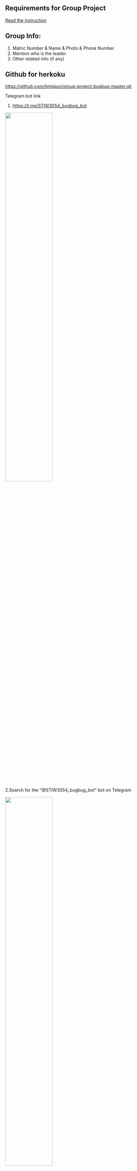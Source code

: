 ## Requirements for Group Project
[Read the instruction](https://github.com/STIW3054-A221/class-activity-soc/blob/main/GroupProject.md)


## Group Info:
1. Matric Number & Name & Photo & Phone Number
1. Mention who is the leader.
1. Other related info (if any)

## Github for herkoku
https://github.com/limjiajun/group-project-bugbug-master.git

Telegram bot link
1. https://t.me/STIW3054_bugbug_bot

<img src="https://user-images.githubusercontent.com/29892279/213844120-4caad9dc-7c72-40b0-848c-95aefa438e20.png" width=55% height=55% > </br>

2.Search for the "@STIW3054_bugbug_bot" bot on Telegram

<img src="https://user-images.githubusercontent.com/29892279/213844241-fb6264f8-1fdf-44d7-804e-9a791b486849.png" width=55% height=55% > </br>

## Activate a Heroku app  from a GitHub repository

<img src="https://user-images.githubusercontent.com/29892279/213843953-f76278a8-ee79-464f-9a10-c82617c59679.png" width=55% height=55% > </br>

| Matric Number    |Name           | Photo         | Phone Number    |
| :----:        |    :----:          |  :----: | :----:        |
| 281231      | Lim Jia Jun (Leader) |      <img src="https://user-images.githubusercontent.com/29892279/201517012-34d0ac1f-c549-4afc-a8b8-3c3507301673.JPG" width=20% height=20%>| 011-28797556 |
| 279590      | Chong Qi Jun       |<img src="https://user-images.githubusercontent.com/96851943/201516573-bc176bea-a75d-40d1-8d39-ef0707da0714.jpeg" width=20% height=20%>| 016-4926695 |
| 278985      | Teoh Ern Sheng     |<img src="https://user-images.githubusercontent.com/73087963/213664887-3d9a077d-2166-481c-a250-c4071f463d15.jpg" width="20%" height="20%"/>|011-20619201 |
| 277585      | Leong Qing Yun     |<img src="https://user-images.githubusercontent.com/73087963/201590357-090f120c-a014-45e5-971a-7c4a78c9d15f.jpg" width=20% height=20%>| 019-7108853 |
| 279437      | Tan Jia Kee        |<img src="https://user-images.githubusercontent.com/73268400/201550653-30b6cb6e-9509-4239-a820-2b7f9aef1853.jpg" width=20% height=20%>| 018-4055998 |

## Title of your application
A  Meeting Room Booking Systam  (@STIW3054_bugbug_bot)

## Introduction
This Meeting Room Booking System is for the user who wants to book the meeting room for their purpose. For our system, we have already done 3 parts. 
 
The first is that the System Admin. For this, the system admin can use this system to approve the school admin and display the list of school admin that have already been approved to manage the room.
 
After that, the user can use our system to register them as school admin by providing their information. After that, the school admin can log in to the system. The school admin can manage the booking of meeting rooms, such as registering rooms, updating room information, and displaying a list of rooms.
 
Besides that, the user who wants to book the meeting rooms can use our system to book the room. The user needs to provide their information to register as a user. Then, they can use the PIN that is generated after registering. They can use the PIN to book the meeting room. They can also update the booking details or cancel the booking. The user can use the specific command to display the user list and the available room list.

## Flow Diagram of the requirements
![STIW3054_BugBug_Diagram-FlowChart drawio](https://user-images.githubusercontent.com/72723643/201614006-92bc369d-8d84-4b08-87ac-aabd1d1c7893.png)

## User manual for installing your application on Heroku Server
Reference this website:
1. It provides information on how to deploy a Java Telegram bot on a Heroku server.
 
 https://medium.com/@learntodevelop2020/deploy-java-telegram-bot-on-heroku-server-42bfcfc311d3
 
2.Heroku Deployment using Github

https://www.youtube.com/watch?v=3tK9qIdoJ6I&t=20s

#### Step 1
Open your pom.xml file from your java bot project, after dependencies tag. Specify the exact path of your Main class.

    
      <plugin>
        <groupId>org.codehaus.mojo</groupId>
        <artifactId>appassembler-maven-plugin</artifactId>
        <version>1.1.1</version>
        <configuration>
          <assembleDirectory>target</assembleDirectory>
          <programs>
            <program>
              <mainClass>my.uum.App</mainClass>
              <name>workerBot</name>
            </program>
          </programs>
        </configuration>
        <executions>
          <execution>
            <phase>package</phase>
            <goals>
              <goal>assemble</goal>
            </goals>
          </execution>
        </executions>
      </plugin>

  
#### Step 2
In the main project path create a file called:

“Procfile” inside it.
Write down the code below in the Procfile.

worker: sh target/bin/workerBot 

##  HEROKU

#### Step 1
Login to the account

<img src="https://user-images.githubusercontent.com/29892279/213843462-e7528eb6-2e6b-4af1-b0ba-543d02c7e890.png" width=55% height=55% > </br>

#### Step 2
Click New dropdown on the top right 

<img src="https://user-images.githubusercontent.com/29892279/213843499-499bbb92-a048-457e-8fbf-a4d4465d002e.png"  width=55% height=55% > </br>



#### Step 3
Select Create New App
    
    - Enter App name 
    - Choose Region as United States 
    - Click create app button 
   
<img src="https://user-images.githubusercontent.com/29892279/213843525-b39291bc-52ed-4279-b7be-d7845eccea43.png"  width=55% height=55% > </br>


#### Step 4
Choose Deployment method in Deploy, select GitHub option.

    - Login to Github Account by entering the credential
    - Authorize it 
    
    
    
    
 <img src="https://user-images.githubusercontent.com/29892279/213843570-15ddb4c8-6e04-43e3-89a9-bcfd0fc1cf6d.png"  width=55% height=55% > </br>

#### Step 5
Enable the automatic and manual deploy function.<br>

 <img src="https://user-images.githubusercontent.com/29892279/213843604-262e9873-5b80-4c68-b7fe-b424d46de20d.png"  width=55% height=55% > </br>

#### DATABASE
ClearDB MySQL is a Heroku add-on that provides a MySQL database service for Heroku apps. To connect to a ClearDB MySQL database on Heroku using a local tool like HeidiSQL, you will need to follow these steps:

Install and open HeidiSQL on your local machine.
In the Heroku app's dashboard, navigate to the "Resources" tab and find the ClearDB MySQL add-on.
Click on the add-on to open its details page, which will have a "Settings" tab that shows the database's connection information.
In HeidiSQL, create a new session and enter the connection information from the ClearDB MySQL add-on's details page, including the hostname, port, username, and password.
Click "Open" to connect to the database.
Please keep in mind that you need to have a valid account on Heroku and the Heroku CLI tool installed in your machine. Also you need to have the ClearDB add-on attached to your Heroku app to be able to get the connection informations.


<img src="https://user-images.githubusercontent.com/29892279/213843707-b0eeb819-4294-4e3f-84fa-2376cd271474.png"  width=55% height=55% > </br>

<img src="https://user-images.githubusercontent.com/29892279/213843813-5c0097e6-0103-442c-8be3-9a40698dff10.png"  width=55% height=55% > </br>

<img src="https://user-images.githubusercontent.com/29892279/213843843-beb782b6-5c6f-45ef-92fb-c5a663ceab8a.png"  width=55% height=55% > </br>
<img src="https://user-images.githubusercontent.com/29892279/213843885-3e58f99b-20dc-421d-9ac8-5611718124bb.png"  width=55% height=55% > </br>




## User manual/guideline for testing the system
1. User can start using our telegram bot by searching the @STIW3054_bugbug_bot .
2. After the click into this bot, they can enter **/start** to start this system.
3. After **/start**, the system will prompt up a mesaage
> Hello! Welcome to Meeting Room Booking System! <br/><br/>
> What is your position ? 
> 1. /systemAdmin
> 2. /schooladmin
> 3. /user

that let user choose their role.<br/><br/>
**System Admin** <br/>
> Step 1: Users can choose their role as System Admin by entering **/systemAdmin**. 
>> After that, a message and available command will be display.
>
> Step 2: Login to the system
>> The users need to choose **/loginSystemAdmin** and enter their **staff_id** and **password** to login. So, that they can get for more commands.
>
> Step 3: **/approvedSchoolAdmin**
>> After the users login into the system, some commands will be display. The users can reply **/approvedSchoolAdmin** to approve the request of register School Admin. 
>> <br/><br/>After the users reply **/approvedSchoolAdmin**, the system will requst users to enter their specific PIN. 
>> <br/><br/>If the users give the correct PIN, the system will display a list of School Admin which status is "pending". The users will be request to enter the **staff_id** that they want to approve.
>
> Step 4: **/displaySchoolAdmin**
>> After the users succeful approve the school admin, so they can reply **/displaySchoolAdmin** to check the school admin that already approve.
>

<br/>**School Admin**

> Step 1: Users can choose their role as School Admin by entering **/schooladmin**. 
>> After that, a message listing available commands will be displayed.
>
> Step 2: Register as School Admin
>>  The user can choose **/registerAdmin** and enter their **staff_id**, **name**, **phonenumber**, **email**, **password** and **schoolId** to register as a School Admin.
>
> Step 3: Create New Room
>>  The user can choose **/createNewRoom** and enter the **RoomId**, **RoomDescription**, **RoomStatus**, **RoomType**, **MaximumCapacity** and **SchoolId** to insert a new room into the system.
>
> Step 4: Update Room
>>  The user can choose **/updateRoom** and enter the **RoomId** of the room they want to edit then edit the details of the room.
>
> Step 5: Display Room
>>  The user can choose **/displayRoom** to display details of all the rooms in the system

<br/>**User**

> Step 1: Room Selection and User Registration
>
>>When the user receives a booking message, they are presented with the option to select a room. Before they can make a selection, however, they must first register their details by using the command /registerUser. The system will prompt them to provide their personal information, such as ICNO, UserID, Name, Mobile_TelNo, and Email. Once the user submits their details, the system generates a unique pin for them to use to access the booking system and make a reservation.
>
> Step 2: Booking and Management
>
>> After the user has registered and received their pin, the system will display available rooms for selection. The user can then provide the purpose, date, and time for their booking, as well as check their booking information by using the command /checkingUser and entering their UserID. They can also update their booking information and booking by using the commands /updateInfo and /updateBooking respectively, and cancel their booking by using the command /cancelBooking and entering their UserID.
>
> Step 3: Additional Features
>
>> In addition to the aforementioned functionality, the user can also view a list of all users and their room and booking information by using the command /displayUserList. They can view available rooms by using the command /displayAvailableRooms, and check their PIN by using the command /checkingPin and entering their UserID.


**Command**
> System Admin<br/>
>> 👉/loginSystemAdmin
>> - Allows the system admin to login to his/her account.
>> 
>> 👉/approvedSchoolAdmin
>> - Allows the system admin to approve the request of the register school admin.
>> 
>> 👉/displaySchoolAdmin
>> - Allows the system admin to display the list of school admin that the status is "Approved".
>>
>
> School Admin<br/>
>> 👉/registerAdmin
>> - Allows the School admin to register to his/her account.
>> 
>> 👉/createNewRoom
>> - Allows the School admin to create a new room ny providing the details.
>> 
>> 👉/updateRoom
>> - Allows the School admin to update the details of existing room by entering the RoomID and continue with the details.
>>
>> 👉/displayRoom
>> - Allows the School admin to display the information of the room.
>
> <br/>User Rights<br/>
>> 👉/received
>> - Allows the user to receive a booking message and select a room
>>
>>👉/registerUser
>>  - Allows the user to provide their details for booking a meeting room
>>
>>👉/checkingUser
>>  - Allows the user to check their booking information by entering their UserID
>>  
>>👉/updateInfo
>>  - Allows the user to update their booking information by entering their Pin
>>  
>>👉/checkingPin
>>  - Allows the user to check their PIN by entering their UserID
>> 
>>👉/updateBooking
>> - Allows the user to update their booking by entering their UserID
>>
>>👉/cancelBooking
>> - Allows the user to cancel their booking by entering their UserID
>>
>>👉/displayUserList
>> - Displays a list of users and their room and booking information
>>
>>👉/displayAvailableRooms
>> - Allows the user to view available rooms by selecting
 
## Result/Output (Screenshot of the output)
**Introduction  ,  /start**

<img src="https://user-images.githubusercontent.com/73087963/213394042-8047584f-65b3-413a-8e3a-19a846ae2435.png" width=25% height=25% >  <img src="https://user-images.githubusercontent.com/73087963/213394054-1602e566-d92c-4ef5-be47-d055fdf0a8e8.png" width=25% height=25% >

**/systemAdmin**

<img src="https://user-images.githubusercontent.com/73087963/213394346-6079f513-7d73-4979-acfd-13c5ca32d099.png" width=25% height=25% >  <img src="https://user-images.githubusercontent.com/73087963/213394379-146cc510-771b-4995-abf8-ea2e81345fd3.png" width=25% height=25% >  <img src="https://user-images.githubusercontent.com/73087963/213394289-cdb8ddfb-caa4-44d1-b509-85641e07bcbb.png" width=25% height=25% >

**/schoolAdmin**

<img src="https://user-images.githubusercontent.com/96851943/213610258-54b26b5c-a8c2-4889-8713-27334f77a955.jpg" width=25% height=25% > <img src="https://user-images.githubusercontent.com/96851943/213610271-cb139065-9cac-4e0c-825b-1ae3baffefab.jpg" width=25% height=25% > <img src="https://user-images.githubusercontent.com/96851943/213610277-ae24f95f-88b9-445d-b001-8b5b262fde92.jpg" width=25% height=25% > <img src="https://user-images.githubusercontent.com/96851943/213610282-25064504-5afc-4484-aa17-e45acd3097be.jpg" width=25% height=25% > <img src="https://user-images.githubusercontent.com/96851943/213610288-03b4d394-b064-40cf-a0d2-fba09590fed6.jpg" width=25% height=25% > <img src="https://user-images.githubusercontent.com/96851943/213610246-ccbd7cc8-67c1-41cc-8a7b-5f599af7881b.jpg" width=25% height=25% > <img src="https://user-images.githubusercontent.com/96851943/213610254-162164e8-86c3-4e87-acd2-8fce1b255fe1.jpg" width=25% height=25% > 

<img src="https://user-images.githubusercontent.com/72723643/213436410-b6429241-2d53-45c0-be58-61e75bea4454.JPG" width=25% height=25% > <img src="https://user-images.githubusercontent.com/72723643/213436874-937cff87-2035-4d77-b10f-4fa25a518f35.JPG" width=25% height=25% >


**/user**

<img src="https://user-images.githubusercontent.com/73268400/213635946-8b8dd86b-5f80-46ae-9c4d-666a74d863c1.jpg" width=25% height=25% > </br>
<img src="https://user-images.githubusercontent.com/73268400/213636005-64aa0c7c-59b8-4004-a691-242589950976.jpg" width=25% height=25% > <img src="https://user-images.githubusercontent.com/73268400/213640803-dec46977-b2f8-40ba-ac9d-30d905561d3d.jpg" width=25% height=25% > <img src="https://user-images.githubusercontent.com/73268400/213640949-5695e20e-9dbc-4d7b-b798-f5f95889972c.jpg" width=25% height=25% >

User 


<img src="https://user-images.githubusercontent.com/29892279/213842486-b6228ee3-ef57-4d3b-8c20-b1ab5bb2a938.png" width=25% height=25% > <img src="https://user-images.githubusercontent.com/29892279/213842520-da602ea9-6051-4477-808c-17c7babb833b.png" width=25% height=25% > <img src="https://user-images.githubusercontent.com/29892279/213842604-825b3513-aebd-4eaa-9d5c-cbb0d7157646.png" width=25% height=25% >  <img src="https://user-images.githubusercontent.com/29892279/213842552-d041dbd1-9f70-4e0d-8e92-47e18ca32924.png" width=25% height=25% >   <img src="https://user-images.githubusercontent.com/29892279/213842556-09f432ae-9f71-464f-a9e8-7b3e41a63527.png" width=25% height=25% >   <img src="https://user-images.githubusercontent.com/29892279/213842611-46ed4c31-693a-4027-924a-6899044b6952.png" width=25% height=25% >  <img src="https://user-images.githubusercontent.com/29892279/213842569-aed8bedf-e6f5-4542-88dd-4b16d98c438c.png" width=25% height=25% >   <img src="https://user-images.githubusercontent.com/29892279/213842567-d632dfeb-7efd-4449-8449-903ac5dae8b6.png" width=25% height=25% >  <img src="https://user-images.githubusercontent.com/29892279/213842565-929960d1-e1a4-41f6-a6d7-b3055f296a56.png" width=25% height=25% >   <img src="https://user-images.githubusercontent.com/29892279/213842562-9e0f0544-6a06-4218-af4a-151e160f33ef.png" width=25% height=25% >  <img src="https://user-images.githubusercontent.com/29892279/213842560-04d93e2d-338a-4064-9be5-2ffc04bb8fc0.png" width=25% height=25% >  <img src="https://user-images.githubusercontent.com/29892279/213842558-6b37c73f-40d8-4b23-a9d0-a68d68b3a163.png" width=25% height=25% > <img src="https://user-images.githubusercontent.com/29892279/213842557-aeb7b419-0fa5-48fc-b148-324ae30cc520.png" width=25% height=25% > 






## Use Case Diagram!
<img src="https://user-images.githubusercontent.com/29892279/210562818-f341e8da-d170-4147-98ef-588aefd0a188.png" width=70% height=70% >

## UML Class Diagram
<img src="https://user-images.githubusercontent.com/73087963/213715606-7642a50b-0ac0-4f6b-b0d1-abe36b06222e.png" width=70% height=70% >

## Database Design
<img src="https://user-images.githubusercontent.com/29892279/211260314-e12d4668-c9a1-43d4-8ebc-1a9ddd310a32.png" width=70% height=70% >

## Youtube Presentation

## References (Not less than 20)
| Number | Reference                                                                                                                                                                                                                                                                                                             |
|:------:|:----------------------------------------------------------------------------------------------------------------------------------------------------------------------------------------------------------------------------------------------------------------------------------------------------------------------|
|   1.   | Bots: An introduction for developers. (n.d.). Telegram. Retrieved December 8, 2022, from https://core.telegram.org/bots |
|   2.   | Code Java. (2020, October 25). Java Connect to SQLite Database Example [Video]. YouTube. Retrieved December 8, 2022, from https://www.youtube.com/watch?v=293M9-QRZ0c |
|   3.   | Creating SQLite database in intellij. (2020, June 1). Stack Overflow. https://stackoverflow.com/questions/62139581/creating-sqlite-database-in-intellij |
|   4.   | Fizz. (2020, June 23). Configuration JDBC drive with intlij IDEA || No suitable driver found for jdbc [Video]. YouTube. Retrieved December 8, 2022, from https://www.youtube.com/watch?v=duHgwpYLKZE |
|   5.   | Hartman, J. (2022, November 5). Split() String Method in Java: How to Split String with Example. Guru99. https://www.guru99.com/how-to-split-a-string-in-java.html |
|   6.   | How do I split a string in Java? (2010, August 14). Stack Overflow. Retrieved December 14, 2022, from https://stackoverflow.com/questions/3481828/how-do-i-split-a-string-in-java |
|   7.   | How to connect to SQLite with IntelliJ Community Version? (2021, October 11). If Not Nil. Retrieved December 8, 2022, from https://ifnotnil.com/t/how-to-connect-to-sqlite-with-intellij-community-version/2107 |
|   8.   | how to get an input from user from telegram bot in java? (2021, June 11). Stack Overflow. https://stackoverflow.com/questions/67941871/how-to-get-an-input-from-user-from-telegram-bot-in-java |
|   9.   | Inserting a string in a SQLite database. (2017, December 21). Stack Overflow. https://stackoverflow.com/questions/47923369/inserting-a-string-in-a-sqlite-database |
|  10.   | Java SQLite Example - javatpoint. (n.d.). JavatPoint. Retrieved December 8, 2022, from https://www.javatpoint.com/java-sqlite |
|  11.   | Prof. Vanselow. (2019, October 12). IntelliJ Database Connection [Video]. YouTube. https://www.youtube.com/watch?v=XCVbQgy_y90 |
|  12.   | riz can. (2018, May 13). IntelliJ - Connecting to SQLite [Video]. YouTube. Retrieved December 8, 2022, from https://www.youtube.com/watch?v=w5BeDoOn_l8 |
|  13.   | SQL error or missing database (near “?”: syntax error). (2014, November 20). Stack Overflow. https://stackoverflow.com/questions/27041163/sql-error-or-missing-database-near-syntax-error |  14.   | SQLite INNER JOIN with Examples. (2022, April 3). SQLite Tutorial. https://www.sqlitetutorial.net/sqlite-inner-join/ |
|  15.   | SQLite Java: Deleting Data. (2022, August 28). SQLite Tutorial. https://www.sqlitetutorial.net/sqlite-java/delete/ |
|  16.   | SQLite Java: Select Data. (2022, August 28). SQLite Tutorial. https://www.sqlitetutorial.net/sqlite-java/select/ |
|  17.   | SQLite Java: Update Data. (2022, August 28). SQLite Tutorial. https://www.sqlitetutorial.net/sqlite-java/update/ |
|  18.   | SQLite JDBC. (2022, November 22). Mvnrepository. Retrieved December 8, 2022, from https://mvnrepository.com/artifact/org.xerial/sqlite-jdbc/3.40.0.0 |
|  19.   | Sqlite, UPDATE with JOINs with 3 tables. (2020, April 20). Stack Overflow. https://stackoverflow.com/questions/61316781/sqlite-update-with-joins-with-3-tables |
|  20.   | Telegram Bot API. (n.d.). https://core.telegram.org/bots/api |
|  21.   | Telegram Bot Platform. (2015, June 24). Telegram. https://telegram.org/blog/bot-revolution |
|  22.   | Zaur Hasanov. (2018, February 10). How to create Telegram Bot in Java [ Tutorial ] [Video]. YouTube. https://www.youtube.com/watch?v=xv-FYOizUSY |

## JavaDoc
https://github.com/STIW3054-A221/group-project-bugbug/blob/master/JavaDoc/index.html
https://limjiajun.github.io/JavaDocGP/my/uum/package-summary.html
